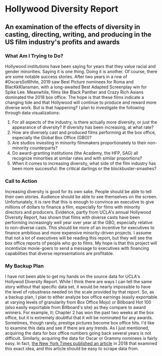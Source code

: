 # Hollywood Diversity Report
## An examination of the effects of diversity in casting, directing, writing, and producing in the US film industry's profits and awards

### What Am I Trying to Do?
Hollywood institutions have been saying for years that they value racial and gender minorities. Saying it is one thing. Doing it is another.
Of course, there are some notable success stories. After two years in a row of #OscarsSoWhite, 2019 saw Best Picture nominees for Roma and BlacKkKlansman, with a long-awaited Best Adapted Screenplay win for Spike Lee. Meanwhile, films like Black Panther and Crazy Rich Asians dominated the 2018 box office. The hope is that these films indicate a changing tide and that Hollywood will continue to produce and reward more diverse work. But is that happening?
I plan to investigate the following through data visualizations:
1. For all aspects of the industry, is there actually more diversity, or just the appearance of diversity? If diversity has been increasing, at what rate?
2. How are diversely cast and produced films performing at the box office, especially the Global Box Office (GBO)?
3. Are studios investing in minority filmmakers proportionately to their non-minority counterparts?
4. Do award-granting institutions (the Academy, the HFP, SAG) all recognize minorities at similar rates and with similar proportions?
5. When it comes to increasing diversity, what side of the film industry has been more successful: the critical darlings or the blockbuster-smashes?

### Call to Action
Increasing diversity is good for its own sake. People should be able to tell their own stories. Audience should be able to see themselves on the screen. Unfortunately, it is rare that this is enough to convince an executive to give millions of dollars to finance a film, especially for films with minority directors and producers.
Evidence, partly from UCLA's annual Hollywood Diversity Report, has shown that films with diverse casts have been performing increasingly well year over year at the GBO, especially relative to non-diverse casts. This should be more of an incentive for executives to finance ambitious and more expensive minority-driven projects.
I assume that not a lot of executives will be reading this report, but they will see the box office reports of people who go to films. My hope is that this project will incentivize movie-goers to send a message to executives with financing capabilities that diverse representations are profitable.

### My Backup Plan
I have not been able to get my hands on the source data for UCLA's Hollywod Diversity Report. While I think there are ways I can tell the same story without that specific data set, it would be nearly impossible to have the level of robustness needed on the scale provided by that report.
So, as a backup plan, I plan to either analyze box office earnings (easily exportable at varying levels of granularity from Box Office Mojo) or Billboard Hot 100 (also easily exportable from Billboard's site) as they compare to award winners. For example, It: Chapter 2 has won the past two weeks at the box office, but it is extremely doubtful that it will be nominated for any awards. Sometimes, though rarely, prestige pictures become box office hits. I'd like to examine this data and see if there are any trends.
As I just mentioned, acquiring the data for box office numbers going back several years is not difficult. Similarly, acquiring the data for Oscar or Grammy nominees is fairly easy. In fact, [the New York Times published an article](/https://www.nytimes.com/interactive/2018/03/03/movies/oscars-best-picture-box-office.html) in 2018 that examined this exact idea, and this article should be easy to scrape data from.
